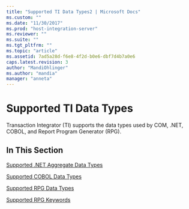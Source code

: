 ```yaml
---
title: "Supported TI Data Types2 | Microsoft Docs"
ms.custom: ""
ms.date: "11/30/2017"
ms.prod: "host-integration-server"
ms.reviewer: ""
ms.suite: ""
ms.tgt_pltfrm: ""
ms.topic: "article"
ms.assetid: 7ad5a28d-f6e8-4f2d-b0e6-dbf7d4b7a0e6
caps.latest.revision: 3
author: "MandiOhlinger"
ms.author: "mandia"
manager: "anneta"
---
```

# Supported TI Data Types
Transaction Integrator (TI) supports the data types used by COM, .NET, COBOL, and Report Program Generator (RPG).  
  
## In This Section  
 [Supported .NET Aggregate Data Types](../core/supported-net-aggregate-data-types1.md)  
  
 [Supported COBOL Data Types](../core/supported-cobol-data-types2.md)  
  
 [Supported RPG Data Types](../core/supported-rpg-data-types2.md)  
  
 [Supported RPG Keywords](../core/supported-rpg-keywords2.md)